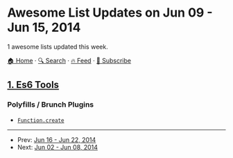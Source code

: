 # Awesome List Updates on Jun 09 - Jun 15, 2014

1 awesome lists updated this week.

[🏠 Home](/README.md) · [🔍 Search](https://www.trackawesomelist.com/search/) · [🔥 Feed](https://www.trackawesomelist.com/week/rss.xml) · [📮 Subscribe](https://trackawesomelist.us17.list-manage.com/subscribe?u=d2f0117aa829c83a63ec63c2f&id=36a103854c)



## [1. Es6 Tools](/content/addyosmani/es6-tools/week/README.md)

### Polyfills / Brunch Plugins

*   [`Function.create`](https://github.com/walling/Function.create.js)

---

- Prev: [Jun 16 - Jun 22, 2014](/content/2014/24/README.md)
- Next: [Jun 02 - Jun 08, 2014](/content/2014/22/README.md)